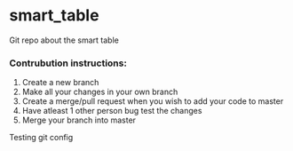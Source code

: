 # smart_table
Git repo about the smart table

### Contrubution instructions:
1. Create a new branch
2. Make all your changes in your own branch
3. Create a merge/pull request when you wish to add your code to master
4. Have atleast 1 other person bug test the changes
5. Merge your branch into master

Testing git config